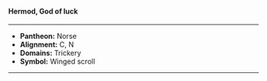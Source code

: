#### Hermod, God of luck
___

- **Pantheon:** Norse
- **Alignment:** C, N
- **Domains:** Trickery
- **Symbol:** Winged scroll
___
